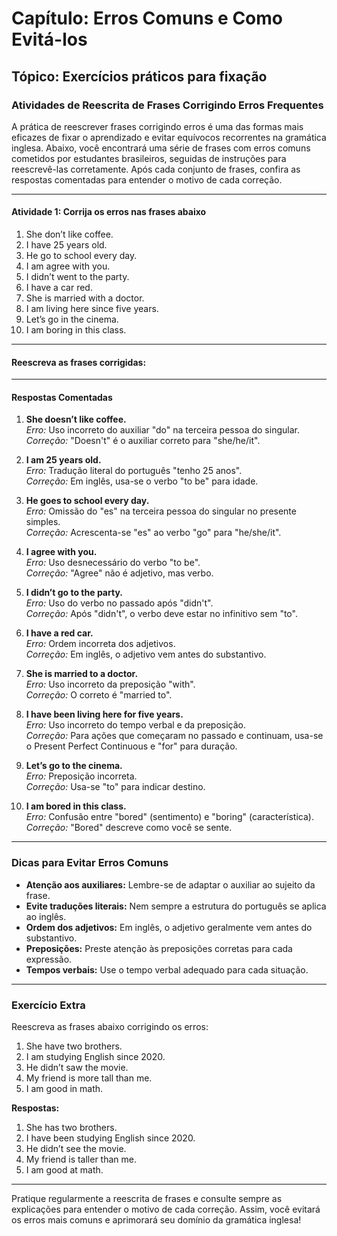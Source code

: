 
# Capítulo: Erros Comuns e Como Evitá-los

## Tópico: Exercícios práticos para fixação

### Atividades de Reescrita de Frases Corrigindo Erros Frequentes

A prática de reescrever frases corrigindo erros é uma das formas mais eficazes de fixar o aprendizado e evitar equívocos recorrentes na gramática inglesa. Abaixo, você encontrará uma série de frases com erros comuns cometidos por estudantes brasileiros, seguidas de instruções para reescrevê-las corretamente. Após cada conjunto de frases, confira as respostas comentadas para entender o motivo de cada correção.

---

#### **Atividade 1: Corrija os erros nas frases abaixo**

1. She don’t like coffee.
2. I have 25 years old.
3. He go to school every day.
4. I am agree with you.
5. I didn’t went to the party.
6. I have a car red.
7. She is married with a doctor.
8. I am living here since five years.
9. Let’s go in the cinema.
10. I am boring in this class.

---

#### **Reescreva as frases corrigidas:**

---

#### **Respostas Comentadas**

1. **She doesn’t like coffee.**  
   *Erro:* Uso incorreto do auxiliar "do" na terceira pessoa do singular.  
   *Correção:* "Doesn't" é o auxiliar correto para "she/he/it".

2. **I am 25 years old.**  
   *Erro:* Tradução literal do português "tenho 25 anos".  
   *Correção:* Em inglês, usa-se o verbo "to be" para idade.

3. **He goes to school every day.**  
   *Erro:* Omissão do "es" na terceira pessoa do singular no presente simples.  
   *Correção:* Acrescenta-se "es" ao verbo "go" para "he/she/it".

4. **I agree with you.**  
   *Erro:* Uso desnecessário do verbo "to be".  
   *Correção:* "Agree" não é adjetivo, mas verbo.

5. **I didn’t go to the party.**  
   *Erro:* Uso do verbo no passado após "didn't".  
   *Correção:* Após "didn't", o verbo deve estar no infinitivo sem "to".

6. **I have a red car.**  
   *Erro:* Ordem incorreta dos adjetivos.  
   *Correção:* Em inglês, o adjetivo vem antes do substantivo.

7. **She is married to a doctor.**  
   *Erro:* Uso incorreto da preposição "with".  
   *Correção:* O correto é "married to".

8. **I have been living here for five years.**  
   *Erro:* Uso incorreto do tempo verbal e da preposição.  
   *Correção:* Para ações que começaram no passado e continuam, usa-se o Present Perfect Continuous e "for" para duração.

9. **Let’s go to the cinema.**  
   *Erro:* Preposição incorreta.  
   *Correção:* Usa-se "to" para indicar destino.

10. **I am bored in this class.**  
    *Erro:* Confusão entre "bored" (sentimento) e "boring" (característica).  
    *Correção:* "Bored" descreve como você se sente.

---

### **Dicas para Evitar Erros Comuns**

- **Atenção aos auxiliares:** Lembre-se de adaptar o auxiliar ao sujeito da frase.
- **Evite traduções literais:** Nem sempre a estrutura do português se aplica ao inglês.
- **Ordem dos adjetivos:** Em inglês, o adjetivo geralmente vem antes do substantivo.
- **Preposições:** Preste atenção às preposições corretas para cada expressão.
- **Tempos verbais:** Use o tempo verbal adequado para cada situação.

---

### **Exercício Extra**

Reescreva as frases abaixo corrigindo os erros:

1. She have two brothers.
2. I am studying English since 2020.
3. He didn’t saw the movie.
4. My friend is more tall than me.
5. I am good in math.

**Respostas:**

1. She has two brothers.
2. I have been studying English since 2020.
3. He didn’t see the movie.
4. My friend is taller than me.
5. I am good at math.

---

Pratique regularmente a reescrita de frases e consulte sempre as explicações para entender o motivo de cada correção. Assim, você evitará os erros mais comuns e aprimorará seu domínio da gramática inglesa!
```

